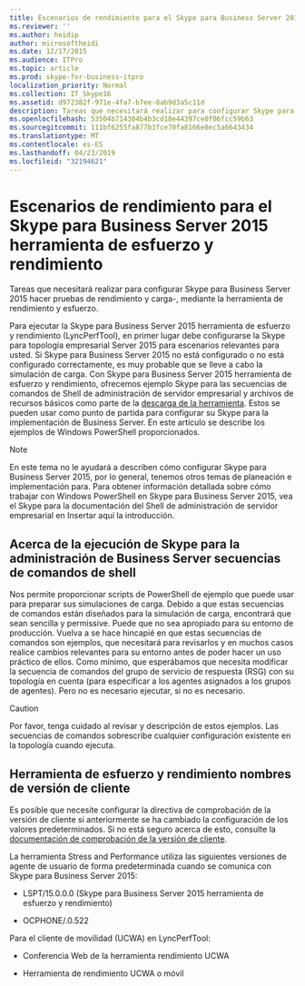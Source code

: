 ```yaml
---
title: Escenarios de rendimiento para el Skype para Business Server 2015 herramienta de esfuerzo y rendimiento
ms.reviewer: ''
ms.author: heidip
author: microsoftheidi
ms.date: 12/17/2015
ms.audience: ITPro
ms.topic: article
ms.prod: skype-for-business-itpro
localization_priority: Normal
ms.collection: IT_Skype16
ms.assetid: d972382f-971e-4fa7-b7ee-8ab9d3a5c11d
description: Tareas que necesitará realizar para configurar Skype para Business Server 2015 hacer pruebas de rendimiento y carga-, mediante la herramienta de rendimiento y esfuerzo.
ms.openlocfilehash: 53504b714304b4b3cd18e44397ce0f06fcc59b63
ms.sourcegitcommit: 111bf6255fa877b3fce70fa8166e8ec5a6643434
ms.translationtype: MT
ms.contentlocale: es-ES
ms.lasthandoff: 04/23/2019
ms.locfileid: "32194621"
---
```

# <a name="performance-scenarios-for-the-skype-for-business-server-2015-stress-and-performance-tool"></a>Escenarios de rendimiento para el Skype para Business Server 2015 herramienta de esfuerzo y rendimiento
 
Tareas que necesitará realizar para configurar Skype para Business Server 2015 hacer pruebas de rendimiento y carga-, mediante la herramienta de rendimiento y esfuerzo.
  
Para ejecutar la Skype para Business Server 2015 herramienta de esfuerzo y rendimiento (LyncPerfTool), en primer lugar debe configurarse la Skype para topología empresarial Server 2015 para escenarios relevantes para usted. Si Skype para Business Server 2015 no está configurado o no está configurado correctamente, es muy probable que se lleve a cabo la simulación de carga. Con Skype para Business Server 2015 herramienta de esfuerzo y rendimiento, ofrecemos ejemplo Skype para las secuencias de comandos de Shell de administración de servidor empresarial y archivos de recursos básicos como parte de la [descarga de la herramienta](https://www.microsoft.com/download/details.aspx?id=50367). Estos se pueden usar como punto de partida para configurar su Skype para la implementación de Business Server. En este artículo se describe los ejemplos de Windows PowerShell proporcionados.
  
> [!NOTE]
> En este tema no le ayudará a describen cómo configurar Skype para Business Server 2015, por lo general, tenemos otros temas de planeación e implementación para. Para obtener información detallada sobre cómo trabajar con Windows PowerShell en Skype para Business Server 2015, vea el Skype para la documentación del Shell de administración de servidor empresarial en Insertar aquí la introducción. 
  
## <a name="about-running-skype-for-business-server-management-shell-scripts"></a>Acerca de la ejecución de Skype para la administración de Business Server secuencias de comandos de shell

Nos permite proporcionar scripts de PowerShell de ejemplo que puede usar para preparar sus simulaciones de carga. Debido a que estas secuencias de comandos están diseñados para la simulación de carga, encontrará que sean sencilla y permissive. Puede que no sea apropiado para su entorno de producción. Vuelva a se hace hincapié en que estas secuencias de comandos son ejemplos, que necesitará para revisarlos y en muchos casos realice cambios relevantes para su entorno antes de poder hacer un uso práctico de ellos. Como mínimo, que esperábamos que necesita modificar la secuencia de comandos del grupo de servicio de respuesta (RSG) con su topología en cuenta (para especificar a los agentes asignados a los grupos de agentes). Pero no es necesario ejecutar, si no es necesario.
  
> [!CAUTION]
> Por favor, tenga cuidado al revisar y descripción de estos ejemplos. Las secuencias de comandos sobrescribe cualquier configuración existente en la topología cuando ejecuta. 
  
## <a name="stress-and-performance-tool-client-version-names"></a>Herramienta de esfuerzo y rendimiento nombres de versión de cliente

Es posible que necesite configurar la directiva de comprobación de la versión de cliente si anteriormente se ha cambiado la configuración de los valores predeterminados. Si no está seguro acerca de esto, consulte la [documentación de comprobación de la versión de cliente](https://msdn.microsoft.com/en-us/vsto/jj923060).
  
La herramienta Stress and Performance utiliza las siguientes versiones de agente de usuario de forma predeterminada cuando se comunica con Skype para Business Server 2015:
  
- LSPT/15.0.0.0 (Skype para Business Server 2015 herramienta de esfuerzo y rendimiento)
    
- OCPHONE/.0.522
    
Para el cliente de movilidad (UCWA) en LyncPerfTool:
  
- Conferencia Web de la herramienta rendimiento UCWA
    
- Herramienta de rendimiento UCWA o móvil
    

